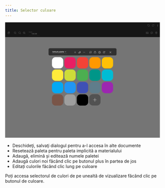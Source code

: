 ```yaml
---
title: Selector culoare
---
```


![Selector culoare](color_picker.png)

* Deschideţi, salvaţi dialogul pentru a-l accesa în alte documente
* Resetează paleta pentru paleta implicită a materialului
* Adaugă, elimină și editează numele paletei
* Adaugă culori noi făcând clic pe butonul plus în partea de jos
* Editați culorile făcând clic lung pe culoare

Poți accesa selectorul de culori de pe unealtă de vizualizare făcând clic pe butonul de culoare.
